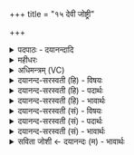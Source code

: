 +++
title = "१५ देवी जोष्ट्री"

+++
<details><summary>पदपाठः - दयानन्दादि</summary>

दे॒वी इति॑ दे॒वी। जोष्ट्री॒ इति॒ जोष्ट्री॑। वसु॑धिती॒ इति॒ वसु॑ऽधिती। दे॒वम्। इन्द्र॑म्। अ॒व॒र्ध॒ता॒म्। अया॑वि। अ॒न्या। अ॒घा। द्वेषा॑ꣳसि। आ। अ॒न्या। व॒क्ष॒त्। वसु॑। वार्या॑णि। यज॑मानाय। शि॒क्षि॒त इति॑ शिक्षि॒ते। व॒सु॒वन॒ इति॑ वसु॒ऽवने॑। व॒सु॒धेय॒स्येति॑ वसु॒ऽधेय॑स्य। वी॒ता॒म्। यज॑। १५।
</details>

<details><summary>महीधरः</summary>

म० एकाधिकातिजगती। जोष्ट्री जुषेते ते जोष्ट्र्यौं प्रीतियुक्ते देवी देव्यौ । वसुधिती वसुनो धनस्य धितिर्धारणं याभ्यां ते द्यावापृथिव्यौ अहोरात्रे वा । 'सस्यं च समा चेति कात्थक्यः' (निरु. ९ । ४१)। ते इन्द्रं देवमवर्धतामवर्धयताम् । तयोर्मध्ये अन्या एका अघा अघानि पापानि द्वेषांसि दौर्भाग्यानि च अयावि । 'यु पृथग्भावे' दूरीकरोति । यौतेश्चिण् लकारव्यत्ययः । अन्या द्वितीया वार्याणि वरणीयानि भोगयोग्यानि वसु वसूनि धनानि आवक्षत् आवहति । कीदृश्यौ ते । शिक्षिते विदितवेद्ये तत्त्वज्ञे । ते वीताम् ॥ १५ ॥  
षोडशी। ।
</details>

<details><summary>अधिमन्त्रम् (VC)</summary>

- इन्द्रो देवता
- अश्विनावृषी
- भुरिगतिजगती
- निषादः
</details>

<details><summary>दयानन्द-सरस्वती (हि) - विषयः</summary>

फिर उसी विषय को अगले मन्त्र में कहा है ॥
</details>

<details><summary>दयानन्द-सरस्वती (हि) - पदार्थः</summary>

पदार्थान्वयभाषाः -  हे विद्वन् ! जैसे (वसुधिती) द्रव्य को धारण करनेवाले (जोष्ट्री) सब पदार्थों को सेवन करते हुए (देवी) प्रकाशमान दिन-रात (देवम्) प्रकाशस्वरूप (इन्द्रम्) सूर्य को (अवर्द्धताम्) बढ़ाते हैं, उन दिन-रात के बीच (अन्या) एक (अघा) अन्धकाररूप रात्रि (द्वेषांसि) द्वेषयुक्त जन्तुओं को (आ, अयावि) अच्छे प्रकार पृथक् करती और (अन्या) उन दोनों में से एक प्रातःकाल उषा (वसु) धन तथा (वार्याणि) उत्तम जलों को (वक्षत्) प्राप्त करे (यजमानाय) पुरुषार्थी मनुष्य के लिए (वसुधेयस्य) आकाश के बीच (वसुवने) जिस में पृथिवी आदि का विभाग हो, ऐसे जगत् में (शिक्षिते) जिन में मनुष्यों ने शिक्षा की ऐसे हुए दिन रात (वीताम्) व्याप्त होवें (यज) यज्ञ कीजिए ॥१५ ॥
</details>

<details><summary>दयानन्द-सरस्वती (हि) - भावार्थः</summary>

भावार्थभाषाः -  इस मन्त्र में वाचकलुप्तोपमालङ्कार है। हे मनुष्यो ! तुम लोग जैसे रात-दिन विभाग को प्राप्त हुए मनुष्यादि प्राणियों के सब व्यवहार को बढ़ाते हैं, उन में से रात्रि प्राणियों को सुलाकर द्वेष आदि को निवृत्त करती और दिन उन द्वेषादि को प्राप्त और सब व्यवहारों को प्रकट करता है, वैसे प्रातःकाल में योगाभ्यास से रागादि दोषों को निवृत्त और शान्ति आदि गुणों को प्राप्त होकर सुखों को प्राप्त होओ ॥१५ ॥
</details>

<details><summary>दयानन्द-सरस्वती (सं) - विषयः</summary>

पुनस्तमेव विषयमाह ॥
</details>

<details><summary>दयानन्द-सरस्वती (सं) - पदार्थः</summary>

पदार्थान्वयभाषाः -  हे विद्वन् ! यथा वसुधिती जोष्ट्री देवी उषासानक्तेन्द्रं देवमवर्द्धतान्तयोरन्याऽघा द्वेषांस्यायाव्यन्या च वसु वार्याणि च वक्षत्। यजमानाय वसुधेयस्य वसुवने शिक्षिते वीतां तथा यज ॥१५ ॥
</details>

<details><summary>दयानन्द-सरस्वती (सं) - भावार्थः</summary>

भावार्थभाषाः -  अत्र वाचकलुप्तोपमालङ्कारः। हे मनुष्याः ! यूयं यथा रात्रिदिने विभक्ते सती मनुष्यादीनां सर्वे व्यवहारं वर्द्धयतस्तयो रात्रिः प्राणिनः स्वापयित्वा द्वेषादीन् निवर्त्तयति। अन्यद्दिनञ्च तान् द्वेषादीन् प्रापयति सर्वान् व्यवहारान् प्रद्योतयति च तथा योगाभ्यासेन रागादीन् निवार्य शान्त्यादीन् गुणान् प्राप्य सुखानि प्राप्नुत ॥१५ ॥
</details>

<details><summary>सविता जोशी ← दयानन्दः (म) - भावार्थः</summary>

भावार्थभाषाः -  या मंत्रात वाचकलुप्तोपमालंकार आहे. हे माणसांनो ! रात्र व दिवसामुळे माणसांचे सर्व व्यवहार पार पडतात. त्यापैकी रात्री प्राणी झोपेच्या अधीन होऊन द्वेष इत्यादीपासून दूर राहतो तर दिवसा त्याचे द्वेष वगैरे व्यवहार प्रकट होत असतात. त्यासाठी प्रातःकाळी राग द्वेष वगैरे दोष दूर करून योगाभ्यासाने शांतता वगैरे गुण प्राप्त करा व सुख भोगा.
</details>